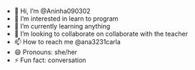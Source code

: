 - 👋 Hi, I’m @Aninha090302
- 👀 I’m interested in learn to program 
- 🌱 I’m currently learning anything
- 💞️ I’m looking to collaborate on collaborate with the teacher 
- 📫 How to reach me @ana3231carla
- 😄 Pronouns: she/her
- ⚡ Fun fact: conversation 

<!---
Aninha090302/Aninha090302 is a ✨ special ✨ repository because its `README.md` (this file) appears on your GitHub profile.
You can click the Preview link to take a look at your changes.
--->
